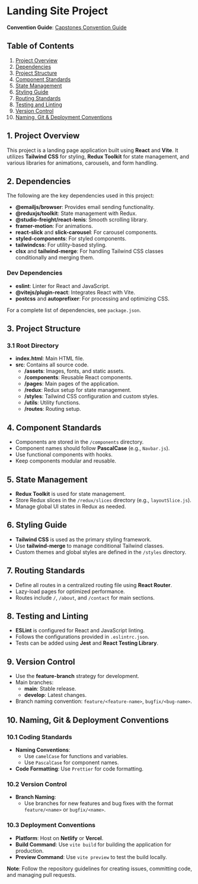 # Landing Site Project

**Convention Guide**: [Capstones Convention Guide](https://outgoing-oval-b13.notion.site/Capstones-Convention-Guide-f8214576f0da41758941a1678c8a6e07?pvs=4)

## Table of Contents
1. [Project Overview](#project-overview)
2. [Dependencies](#dependencies)
3. [Project Structure](#project-structure)
4. [Component Standards](#component-standards)
5. [State Management](#state-management)
6. [Styling Guide](#styling-guide)
7. [Routing Standards](#routing-standards)
8. [Testing and Linting](#testing-and-linting)
9. [Version Control](#version-control)
10. [Naming, Git & Deployment Conventions](#naming-git-deployment-conventions)

## 1. Project Overview
This project is a landing page application built using **React** and **Vite**. It utilizes **Tailwind CSS** for styling, **Redux Toolkit** for state management, and various libraries for animations, carousels, and form handling.

## 2. Dependencies
The following are the key dependencies used in this project:
- **@emailjs/browser**: Provides email sending functionality.
- **@reduxjs/toolkit**: State management with Redux.
- **@studio-freight/react-lenis**: Smooth scrolling library.
- **framer-motion**: For animations.
- **react-slick** and **slick-carousel**: For carousel components.
- **styled-components**: For styled components.
- **tailwindcss**: For utility-based styling.
- **clsx** and **tailwind-merge**: For handling Tailwind CSS classes conditionally and merging them.

### Dev Dependencies
- **eslint**: Linter for React and JavaScript.
- **@vitejs/plugin-react**: Integrates React with Vite.
- **postcss** and **autoprefixer**: For processing and optimizing CSS.

For a complete list of dependencies, see `package.json`.

## 3. Project Structure

### 3.1 Root Directory
- **index.html**: Main HTML file.
- **src**: Contains all source code.
  - **/assets**: Images, fonts, and static assets.
  - **/components**: Reusable React components.
  - **/pages**: Main pages of the application.
  - **/redux**: Redux setup for state management.
  - **/styles**: Tailwind CSS configuration and custom styles.
  - **/utils**: Utility functions.
  - **/routes**: Routing setup.

## 4. Component Standards
- Components are stored in the `/components` directory.
- Component names should follow **PascalCase** (e.g., `Navbar.js`).
- Use functional components with hooks.
- Keep components modular and reusable.

## 5. State Management
- **Redux Toolkit** is used for state management.
- Store Redux slices in the `/redux/slices` directory (e.g., `layoutSlice.js`).
- Manage global UI states in Redux as needed.

## 6. Styling Guide
- **Tailwind CSS** is used as the primary styling framework.
- Use **tailwind-merge** to manage conditional Tailwind classes.
- Custom themes and global styles are defined in the `/styles` directory.

## 7. Routing Standards
- Define all routes in a centralized routing file using **React Router**.
- Lazy-load pages for optimized performance.
- Routes include `/`, `/about`, and `/contact` for main sections.

## 8. Testing and Linting
- **ESLint** is configured for React and JavaScript linting.
- Follows the configurations provided in `.eslintrc.json`.
- Tests can be added using **Jest** and **React Testing Library**.

## 9. Version Control
- Use the **feature-branch** strategy for development.
- Main branches:
  - **main**: Stable release.
  - **develop**: Latest changes.
- Branch naming convention: `feature/<feature-name>`, `bugfix/<bug-name>`.

## 10. Naming, Git & Deployment Conventions

### 10.1 Coding Standards
- **Naming Conventions**:
  - Use `camelCase` for functions and variables.
  - Use `PascalCase` for component names.
- **Code Formatting**: Use `Prettier` for code formatting.

### 10.2 Version Control
- **Branch Naming**:
  - Use branches for new features and bug fixes with the format `feature/<name>` or `bugfix/<name>`.

### 10.3 Deployment Conventions
- **Platform**: Host on **Netlify** or **Vercel**.
- **Build Command**: Use `vite build` for building the application for production.
- **Preview Command**: Use `vite preview` to test the build locally.

**Note**: Follow the repository guidelines for creating issues, committing code, and managing pull requests.
